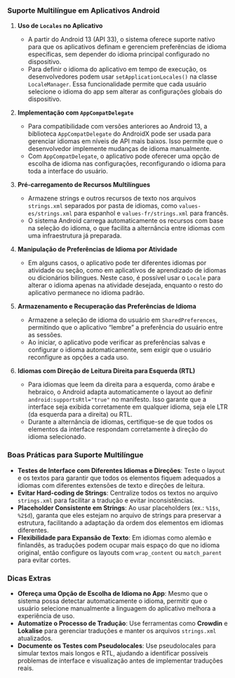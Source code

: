 ### Suporte Multilíngue em Aplicativos Android

1. **Uso de `Locales` no Aplicativo**
   - A partir do Android 13 (API 33), o sistema oferece suporte nativo para que os aplicativos definam e gerenciem preferências de idioma específicas, sem depender do idioma principal configurado no dispositivo.
   - Para definir o idioma do aplicativo em tempo de execução, os desenvolvedores podem usar `setApplicationLocales()` na classe `LocaleManager`. Essa funcionalidade permite que cada usuário selecione o idioma do app sem alterar as configurações globais do dispositivo.

2. **Implementação com `AppCompatDelegate`**
   - Para compatibilidade com versões anteriores ao Android 13, a biblioteca `AppCompatDelegate` do AndroidX pode ser usada para gerenciar idiomas em níveis de API mais baixos. Isso permite que o desenvolvedor implemente mudanças de idioma manualmente.
   - Com `AppCompatDelegate`, o aplicativo pode oferecer uma opção de escolha de idioma nas configurações, reconfigurando o idioma para toda a interface do usuário.

3. **Pré-carregamento de Recursos Multilíngues**
   - Armazene strings e outros recursos de texto nos arquivos `strings.xml` separados por pasta de idiomas, como `values-es/strings.xml` para espanhol e `values-fr/strings.xml` para francês. 
   - O sistema Android carrega automaticamente os recursos com base na seleção do idioma, o que facilita a alternância entre idiomas com uma infraestrutura já preparada.

4. **Manipulação de Preferências de Idioma por Atividade**
   - Em alguns casos, o aplicativo pode ter diferentes idiomas por atividade ou seção, como em aplicativos de aprendizado de idiomas ou dicionários bilíngues. Neste caso, é possível usar o `Locale` para alterar o idioma apenas na atividade desejada, enquanto o resto do aplicativo permanece no idioma padrão.

5. **Armazenamento e Recuperação das Preferências de Idioma**
   - Armazene a seleção de idioma do usuário em `SharedPreferences`, permitindo que o aplicativo “lembre” a preferência do usuário entre as sessões.
   - Ao iniciar, o aplicativo pode verificar as preferências salvas e configurar o idioma automaticamente, sem exigir que o usuário reconfigure as opções a cada uso.

6. **Idiomas com Direção de Leitura Direita para Esquerda (RTL)**
   - Para idiomas que leem da direita para a esquerda, como árabe e hebraico, o Android adapta automaticamente o layout ao definir `android:supportsRtl="true"` no manifesto. Isso garante que a interface seja exibida corretamente em qualquer idioma, seja ele LTR (da esquerda para a direita) ou RTL.
   - Durante a alternância de idiomas, certifique-se de que todos os elementos da interface respondam corretamente à direção do idioma selecionado.

### Boas Práticas para Suporte Multilíngue

- **Testes de Interface com Diferentes Idiomas e Direções**: Teste o layout e os textos para garantir que todos os elementos fiquem adequados a idiomas com diferentes extensões de texto e direções de leitura.
- **Evitar Hard-coding de Strings**: Centralize todos os textos no arquivo `strings.xml` para facilitar a tradução e evitar inconsistências.
- **Placeholder Consistente em Strings**: Ao usar placeholders (ex.: `%1$s`, `%2$d`), garanta que eles estejam no arquivo de strings para preservar a estrutura, facilitando a adaptação da ordem dos elementos em idiomas diferentes.
- **Flexibilidade para Expansão de Texto**: Em idiomas como alemão e finlandês, as traduções podem ocupar mais espaço do que no idioma original, então configure os layouts com `wrap_content` ou `match_parent` para evitar cortes.

### Dicas Extras

- **Ofereça uma Opção de Escolha de Idioma no App**: Mesmo que o sistema possa detectar automaticamente o idioma, permitir que o usuário selecione manualmente a linguagem do aplicativo melhora a experiência de uso.
- **Automatize o Processo de Tradução**: Use ferramentas como **Crowdin** e **Lokalise** para gerenciar traduções e manter os arquivos `strings.xml` atualizados.
- **Documente os Testes com Pseudolocales**: Use pseudolocales para simular textos mais longos e RTL, ajudando a identificar possíveis problemas de interface e visualização antes de implementar traduções reais.
